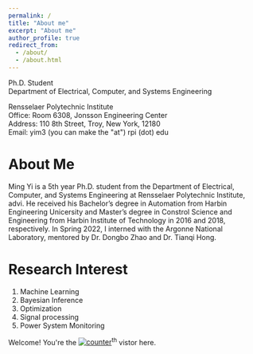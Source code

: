 ```yaml
---
permalink: /
title: "About me"
excerpt: "About me"
author_profile: true
redirect_from: 
  - /about/
  - /about.html
---
```


Ph.D. Student<br/>
Department of Electrical, Computer, and Systems Engineering<br/>

Rensselaer Polytechnic Institute<br/>
Office: Room 6308, Jonsson Engineering Center <br/>
Address: 110 8th Street, Troy, New York, 12180<br/>
Email: yim3 (you can make the "at") rpi (dot) edu


About Me
======

Ming Yi is a 5th year Ph.D. student from the Department of Electrical, Computer, and Systems Engineering at Rensselaer Polytechnic Institute, advi. He received his Bachelor’s degree in Automation from Harbin Engineering Unicersity and Master’s degree in Constrol Science and Engineering from Harbin Institute of Technology in 2016 and 2018, respectively. In Spring 2022, I interned with the Argonne National Laboratory, mentored by Dr. Dongbo Zhao and Dr. Tianqi Hong. 


Research Interest
======
1. Machine Learning
2. Bayesian Inference
3. Optimization
4. Signal processing
5. Power System Monitoring


Welcome! You're the <a href='https://www.counter12.com'><img src='https://www.counter12.com/img-3YDb9ZxaACc7bd54-3.gif' border='0' alt='counter'></a><script type='text/javascript' src='https://www.counter12.com/ad.js?id=3YDb9ZxaACc7bd54'></script><sup>th</sup> vistor here.


